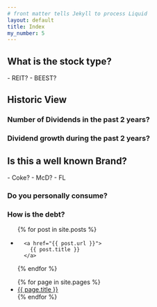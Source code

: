 ```yaml
---
# front matter tells Jekyll to process Liquid
layout: default
title: Index
my_number: 5
---
```

<h2>What is the stock type?</h2>
- REIT?
- BEEST?
<h2>Historic View</h2>
<h3>Number of Dividends in the past 2 years?</h3>
<h3>Dividend growth during the past 2 years?</h3>

<h2>Is this a well known Brand?</h2>
- Coke?
- McD?
- FL
<h3>Do you personally consume?</h3>
<h3>How is the debt?</h3>

<ul>
{% for post in site.posts %}
  <li>
    
      <a href="{{ post.url }}">
        {{ post.title }}
      </a>
    
  </li>
{% endfor %}
</ul>
<ul>
{% for page in site.pages %}
  <li>
      <a href="{{ page.url }}">
        {{ page.title }}
      </a>
  </li>
{% endfor %}
</ul>